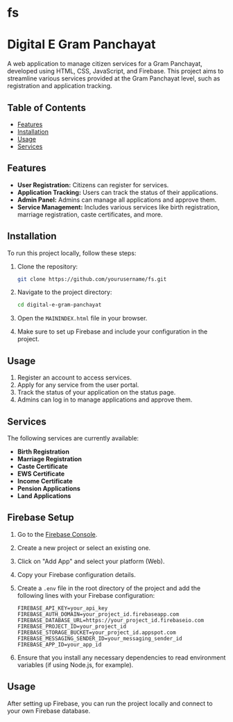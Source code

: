 # fs
# Digital E Gram Panchayat

A web application to manage citizen services for a Gram Panchayat, developed using HTML, CSS, JavaScript, and Firebase. This project aims to streamline various services provided at the Gram Panchayat level, such as registration and application tracking.

## Table of Contents
- [Features](#features)
- [Installation](#installation)
- [Usage](#usage)
- [Services](#services)

## Features
- **User Registration:** Citizens can register for services.
- **Application Tracking:** Users can track the status of their applications.
- **Admin Panel:** Admins can manage all applications and approve them.
- **Service Management:** Includes various services like birth registration, marriage registration, caste certificates, and more.
  

## Installation

To run this project locally, follow these steps:

1. Clone the repository:
    ```bash
    git clone https://github.com/yourusername/fs.git
    ```

2. Navigate to the project directory:
    ```bash
    cd digital-e-gram-panchayat
    ```

3. Open the `MAININDEX.html` file in your browser.

4. Make sure to set up Firebase and include your configuration in the project.

## Usage

1. Register an account to access services.
2. Apply for any service from the user portal.
3. Track the status of your application on the status page.
4. Admins can log in to manage applications and approve them.

## Services

The following services are currently available:

- **Birth Registration**
- **Marriage Registration**
- **Caste Certificate**
- **EWS Certificate**
- **Income Certificate**
- **Pension Applications**
- **Land Applications**







## Firebase Setup

1. Go to the [Firebase Console](https://console.firebase.google.com/).
2. Create a new project or select an existing one.
3. Click on "Add App" and select your platform (Web).
4. Copy your Firebase configuration details.
5. Create a `.env` file in the root directory of the project and add the following lines with your Firebase configuration:

    ```plaintext
    FIREBASE_API_KEY=your_api_key
    FIREBASE_AUTH_DOMAIN=your_project_id.firebaseapp.com
    FIREBASE_DATABASE_URL=https://your_project_id.firebaseio.com
    FIREBASE_PROJECT_ID=your_project_id
    FIREBASE_STORAGE_BUCKET=your_project_id.appspot.com
    FIREBASE_MESSAGING_SENDER_ID=your_messaging_sender_id
    FIREBASE_APP_ID=your_app_id
    ```

6. Ensure that you install any necessary dependencies to read environment variables (if using Node.js, for example).

## Usage

After setting up Firebase, you can run the project locally and connect to your own Firebase database.


